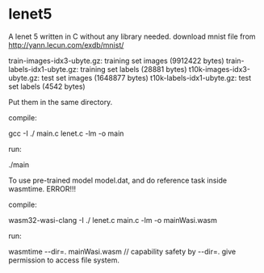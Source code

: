 # lenet5
A lenet 5 written in C without any library needed. 
download mnist file from http://yann.lecun.com/exdb/mnist/

train-images-idx3-ubyte.gz:  training set images (9912422 bytes)
train-labels-idx1-ubyte.gz:  training set labels (28881 bytes)
t10k-images-idx3-ubyte.gz:   test set images (1648877 bytes)
t10k-labels-idx1-ubyte.gz:   test set labels (4542 bytes)

Put them in the same directory. 

compile:

gcc -I ./ main.c lenet.c -lm -o main

run:

./main


To use pre-trained model model.dat, and do reference task inside wasmtime.  ERROR!!!

compile:

wasm32-wasi-clang   -I ./ lenet.c main.c -lm -o mainWasi.wasm

run:

wasmtime --dir=. mainWasi.wasm       // capability safety by --dir=. give permission to access file system.
